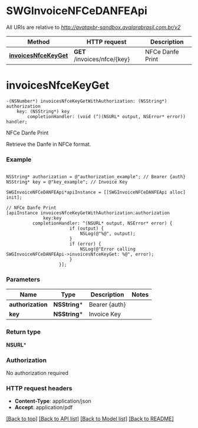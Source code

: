 # SWGInvoiceNFCeDANFEApi

All URIs are relative to *http://avataxbr-sandbox.avalarabrasil.com.br/v2*

Method | HTTP request | Description
------------- | ------------- | -------------
[**invoicesNfceKeyGet**](SWGInvoiceNFCeDANFEApi.md#invoicesnfcekeyget) | **GET** /invoices/nfce/{key} | NFCe Danfe Print


# **invoicesNfceKeyGet**
```objc
-(NSNumber*) invoicesNfceKeyGetWithAuthorization: (NSString*) authorization
    key: (NSString*) key
        completionHandler: (void (^)(NSURL* output, NSError* error)) handler;
```

NFCe Danfe Print

Retrieve the Danfe in NFCe format. 

### Example 
```objc

NSString* authorization = @"authorization_example"; // Bearer {auth}
NSString* key = @"key_example"; // Invoice Key

SWGInvoiceNFCeDANFEApi*apiInstance = [[SWGInvoiceNFCeDANFEApi alloc] init];

// NFCe Danfe Print
[apiInstance invoicesNfceKeyGetWithAuthorization:authorization
              key:key
          completionHandler: ^(NSURL* output, NSError* error) {
                        if (output) {
                            NSLog(@"%@", output);
                        }
                        if (error) {
                            NSLog(@"Error calling SWGInvoiceNFCeDANFEApi->invoicesNfceKeyGet: %@", error);
                        }
                    }];
```

### Parameters

Name | Type | Description  | Notes
------------- | ------------- | ------------- | -------------
 **authorization** | **NSString***| Bearer {auth} | 
 **key** | **NSString***| Invoice Key | 

### Return type

**NSURL***

### Authorization

No authorization required

### HTTP request headers

 - **Content-Type**: application/json
 - **Accept**: application/pdf

[[Back to top]](#) [[Back to API list]](../README.md#documentation-for-api-endpoints) [[Back to Model list]](../README.md#documentation-for-models) [[Back to README]](../README.md)

